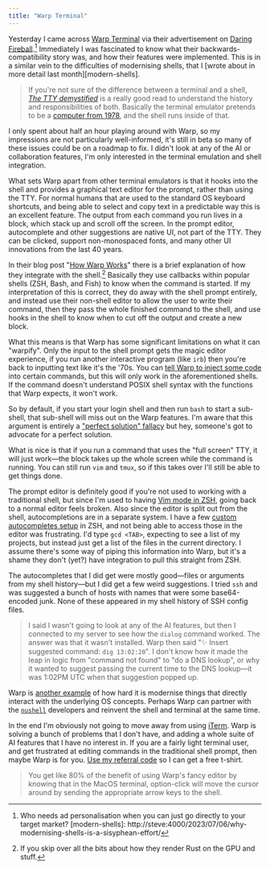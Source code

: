 ```yaml
---
title: "Warp Terminal"
---
```


Yesterday I came across [Warp Terminal][warp] via their advertisement on [Daring Fireball][df-ad].[^good-ad] Immediately I was fascinated to know what their backwards-compatibility story was, and how their features were implemented. This is in a similar vein to the difficulties of modernising shells, that I [wrote about in more detail last month][modern-shells].

[warp]: https://www.warp.dev
[df-ad]: https://daringfireball.net/feeds/sponsors/2023/07/warp_your_terminal_reimagined
[^good-ad]: Who needs ad personalisation when you can just go directly to your target market?
[modern-shells]: http://steve:4000/2023/07/06/why-modernising-shells-is-a-sisyphean-effort/

> If you're not sure of the difference between a terminal and a shell, [_The TTY demystified_](http://www.linusakesson.net/programming/tty/) is a really good read to understand the history and responsibilities of both. Basically the terminal emulator pretends to be a [computer from 1978](https://en.wikipedia.org/wiki/VT100), and the shell runs inside of that.

I only spent about half an hour playing around with Warp, so my impressions are not particularly well-informed, it's still in beta so many of these issues could be on a roadmap to fix. I didn't look at any of the AI or collaboration features, I'm only interested in the terminal emulation and shell integration.

What sets Warp apart from other terminal emulators is that it hooks into the shell and provides a graphical text editor for the prompt, rather than using the TTY. For normal humans that are used to the standard OS keyboard shortcuts, and being able to select and copy text in a predictable way this is an excellent feature. The output from each command you run lives in a block, which stack up and scroll off the screen. In the prompt editor, autocomplete and other suggestions are native UI, not part of the TTY. They can be clicked, support non-monospaced fonts, and many other UI innovations from the last 40 years.

In their blog post "[How Warp Works](https://www.warp.dev/blog/how-warp-works)" there is a brief explanation of how they integrate with the shell.[^skip-rust] Basically they use callbacks within popular shells (ZSH, Bash, and Fish) to know when the command is started. If my interpretation of this is correct, they do away with the shell prompt entirely, and instead use their non-shell editor to allow the user to write their command, then they pass the whole finished command to the shell, and use hooks in the shell to know when to cut off the output and create a new block.

[^skip-rust]: If you skip over all the bits about how they render Rust on the GPU and stuff.

What this means is that Warp has some significant limitations on what it can "warpify". Only the input to the shell prompt gets the magic editor experience, if you run another interactive program (like `irb`) then you're back to inputting text like it's the '70s. You can [tell Warp to inject some code](https://docs.warp.dev/features/subshells#how-to-warpify-the-subshell) into certain commands, but this will only work in the aforementioned shells. If the command doesn't understand POSIX shell syntax with the functions that Warp expects, it won't work.

So by default, if you start your login shell and then run `bash` to start a sub-shell, that sub-shell will miss out on the Warp features. I'm aware that this argument is entirely a ["perfect solution" fallacy](https://en.wikipedia.org/wiki/Nirvana_fallacy) but hey, someone's got to advocate for a perfect solution.

What is nice is that if you run a command that uses the "full screen" TTY, it will just work—the block takes up the whole screen while the command is running. You can still run `vim` and `tmux`, so if this takes over I'll still be able to get things done.

The prompt editor is definitely good if you're not used to working with a traditional shell, but since I'm used to having [Vim mode in ZSH](https://koenwoortman.com/zsh-vim-mode/), going back to a normal editor feels broken. Also since the editor is split out from the shell, autocompletions are in a separate system. I have a few [custom autocompletes setup](https://github.com/willhbr/dotfiles/blob/main/zsh/completions.zsh) in ZSH, and not being able to access those in the editor was frustrating. I'd type `gcd <TAB>`, expecting to see a list of my projects, but instead just get a list of the files in the current directory. I assume there's some way of piping this information into Warp, but it's a shame they don't (yet?) have integration to pull this straight from ZSH.

The autocompletes that I did get were mostly good—files or arguments from my shell history—but I did get a few weird suggestions. I tried `ssh` and was suggested a bunch of hosts with names that were some base64-encoded junk. None of these appeared in my shell history of SSH config files.

> I said I wasn't going to look at any of the AI features, but then I connected to my server to see how the `dialog` command worked. The answer was that it wasn't installed. Warp then said "✨ Insert suggested command: `dig 13:02:20`". I don't know how it made the leap in logic from "command not found" to "do a DNS lookup", or why it wanted to suggest passing the current time to the DNS lookup—it was 1:02PM UTC when that suggestion popped up.

Warp is [another example](/2023/07/06/why-modernising-shells-is-a-sisyphean-effort/) of how hard it is modernise things that directly interact with the underlying OS concepts. Perhaps Warp can partner with the [`nushell`](https://github.com/nushell/nushell) developers and reinvent the shell and terminal at the same time.

In the end I'm obviously not going to move away from using [iTerm](https://iterm2.com). Warp is solving a bunch of problems that I don't have, and adding a whole suite of AI features that I have no interest in. If you are a fairly light terminal user, and get frustrated at editing commands in the traditional shell prompt, then maybe Warp is for you. [Use my referral code](https://app.warp.dev/referral/8GY984) so I can get a free t-shirt.

> You get like 80% of the benefit of using Warp's fancy editor by knowing that in the MacOS terminal, option-click will move the cursor around by sending the appropriate arrow keys to the shell.
